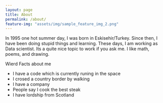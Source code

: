 ```yaml
---
layout: page
title: About
permalink: /about/
feature-img: "assets/img/sample_feature_img_2.png"
---
```


 In 1995 one hot summer day, I was born in Eskisehir/Turkey. Since then, I have been doing stupid things and learning. These days, I am working as Data scientist. Its a quite nice topic to work if you ask me. I like math, poems, and drawing. 

Wierd Facts about me 
* I have a code which is currently runing in the space
* I crosed a country border by walking
* I have a company
* People say I cook the best steak 
* I have lordship from Scotland
